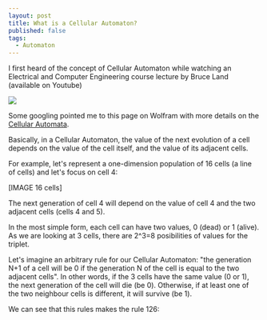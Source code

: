 ```yaml
---
layout: post
title: What is a Cellular Automaton?
published: false
tags:
  - Automaton
---
```


I first heard of the concept of Cellular Automaton while watching an Electrical and Computer Engineering&nbsp;course lecture by Bruce Land (available on Youtube)

[![](http://img.youtube.com/vi/sKhvMhTiuM4/0.jpg)](http://www.youtube.com/watch?v=sKhvMhTiuM4)

Some googling pointed me to this page on Wolfram with more details on the [Cellular Automata](http://mathworld.wolfram.com/ElementaryCellularAutomaton.html).

Basically, in a Cellular Automaton, the value of the next evolution of a cell depends on the value of the cell itself, and the value of its adjacent cells.

For example, let's represent a one-dimension population of 16 cells (a line of cells) and let's focus on cell 4:

[IMAGE 16 cells]

The next generation of cell 4 will depend on the value of cell 4 and the two adjacent cells (cells 4 and 5).

In the most simple form, each cell can have two values, 0 (dead) or 1 (alive). As we are looking at 3 cells, there are 2^3=8 posibilities of values for the triplet.

Let's imagine an arbitrary rule for our Cellular Automaton: "the generation N+1 of a cell will be 0 if the generation N of the cell is equal to the two adjacent cells". In other words, if the 3 cells have the same value (0 or 1), the next generation of the cell will die (be 0). Otherwise, if at least one of the two neighbour cells is different, it will survive (be 1).

We can see that this rules makes the rule 126:

&nbsp;